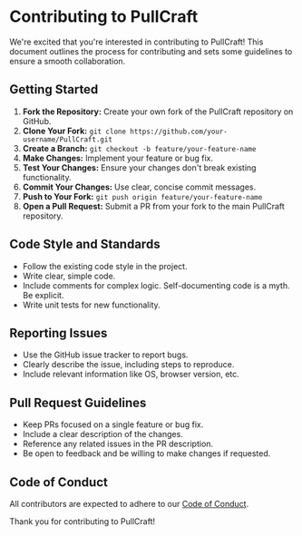 # Contributing to PullCraft

We're excited that you're interested in contributing to PullCraft! This document outlines the process for contributing and sets some guidelines to ensure a smooth collaboration.

## Getting Started

1. **Fork the Repository:** Create your own fork of the PullCraft repository on GitHub.
2. **Clone Your Fork:** `git clone https://github.com/your-username/PullCraft.git`
3. **Create a Branch:** `git checkout -b feature/your-feature-name`
4. **Make Changes:** Implement your feature or bug fix.
5. **Test Your Changes:** Ensure your changes don't break existing functionality.
6. **Commit Your Changes:** Use clear, concise commit messages.
7. **Push to Your Fork:** `git push origin feature/your-feature-name`
8. **Open a Pull Request:** Submit a PR from your fork to the main PullCraft repository.

## Code Style and Standards

- Follow the existing code style in the project.
- Write clear, simple code.  
- Include comments for complex logic. Self-documenting code is a myth.  Be explicit.
- Write unit tests for new functionality.

## Reporting Issues

- Use the GitHub issue tracker to report bugs.
- Clearly describe the issue, including steps to reproduce.
- Include relevant information like OS, browser version, etc.

## Pull Request Guidelines

- Keep PRs focused on a single feature or bug fix.
- Include a clear description of the changes.
- Reference any related issues in the PR description.
- Be open to feedback and be willing to make changes if requested.

## Code of Conduct

All contributors are expected to adhere to our [Code of Conduct](CODE_OF_CONDUCT.md).

Thank you for contributing to PullCraft!
